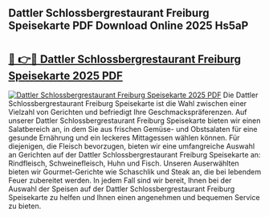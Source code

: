 ## Dattler Schlossbergrestaurant Freiburg Speisekarte PDF Download Online 2025 Hs5aP

# <h2><a href="http://gc5nd5.nevu.top/?p=Dattler+Schlossbergrestaurant+Freiburg+Speisekarte">🔗 👉🔴 Dattler Schlossbergrestaurant Freiburg Speisekarte 2025 PDF</a></h2>

[![Dattler Schlossbergrestaurant Freiburg Speisekarte 2025 PDF](https://i.imgur.com/dBaPXMq.png)](http://gc5nd5.nevu.top/?p=Dattler+Schlossbergrestaurant+Freiburg+Speisekarte)
Die Dattler Schlossbergrestaurant Freiburg Speisekarte ist die Wahl zwischen einer Vielzahl von Gerichten und befriedigt Ihre Geschmackspräferenzen. Auf unserer Dattler Schlossbergrestaurant Freiburg Speisekarte bieten wir einen Salatbereich an, in dem Sie aus frischen Gemüse- und Obstsalaten für eine gesunde Ernährung und ein leckeres Mittagessen wählen können. Für diejenigen, die Fleisch bevorzugen, bieten wir eine umfangreiche Auswahl an Gerichten auf der Dattler Schlossbergrestaurant Freiburg Speisekarte an: Rindfleisch, Schweinefleisch, Huhn und Fisch. Unseren Auserwählten bieten wir Gourmet-Gerichte wie Schaschlik und Steak an, die bei lebendem Feuer zubereitet werden. In jedem Fall sind wir bereit, Ihnen bei der Auswahl der Speisen auf der Dattler Schlossbergrestaurant Freiburg Speisekarte zu helfen und Ihnen einen angenehmen und bequemen Service zu bieten.

